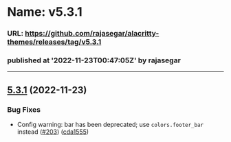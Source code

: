 # Name: v5.3.1 
### URL: https://github.com/rajasegar/alacritty-themes/releases/tag/v5.3.1
### published at '2022-11-23T00:47:05Z' by rajasegar
---
## [5.3.1](https://github.com/rajasegar/alacritty-themes/compare/v5.3.0...v5.3.1) (2022-11-23)


### Bug Fixes

* Config warning: bar has been deprecated; use `colors.footer_bar` instead ([#203](https://github.com/rajasegar/alacritty-themes/issues/203)) ([cda1555](https://github.com/rajasegar/alacritty-themes/commit/cda1555030801210f017086b1c2cf839a3351f6f))




